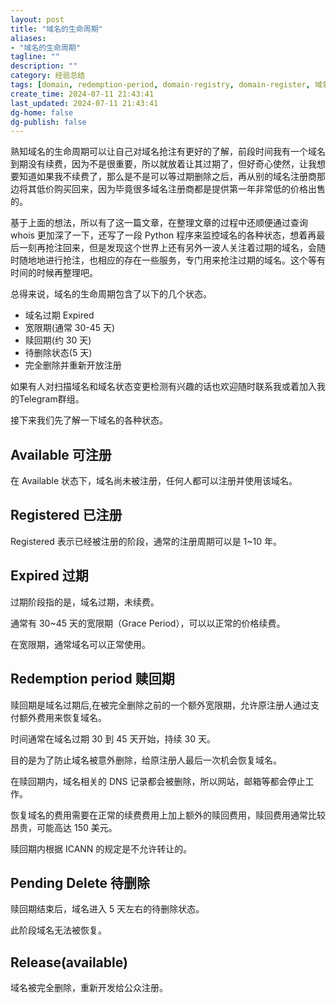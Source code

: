 ```yaml
---
layout: post
title: "域名的生命周期"
aliases:
- "域名的生命周期"
tagline: ""
description: ""
category: 经验总结
tags: [domain, redemption-period, domain-registry, domain-register, 域名抢注]
create_time: 2024-07-11 21:43:41
last_updated: 2024-07-11 21:43:41
dg-home: false
dg-publish: false
---
```


熟知域名的生命周期可以让自己对域名抢注有更好的了解，前段时间我有一个域名到期没有续费，因为不是很重要，所以就放着让其过期了，但好奇心使然，让我想要知道如果我不续费了，那么是不是可以等过期删除之后，再从别的域名注册商那边将其低价购买回来，因为毕竟很多域名注册商都是提供第一年非常低的价格出售的。

基于上面的想法，所以有了这一篇文章，在整理文章的过程中还顺便通过查询 whois 更加深了一下，还写了一段 Python 程序来监控域名的各种状态，想着再最后一刻再抢注回来，但是发现这个世界上还有另外一波人关注着过期的域名，会随时随地地进行抢注，也相应的存在一些服务，专门用来抢注过期的域名。这个等有时间的时候再整理吧。

总得来说，域名的生命周期包含了以下的几个状态。

- 域名过期 Expired
- 宽限期(通常 30-45 天)
- 赎回期(约 30 天)
- 待删除状态(5 天)
- 完全删除并重新开放注册

如果有人对扫描域名和域名状态变更检测有兴趣的话也欢迎随时联系我或着加入我的Telegram群组。

接下来我们先了解一下域名的各种状态。

## Available 可注册

在 Available 状态下，域名尚未被注册，任何人都可以注册并使用该域名。

## Registered 已注册

Registered 表示已经被注册的阶段，通常的注册周期可以是 1~10 年。

## Expired 过期

过期阶段指的是，域名过期，未续费。

通常有 30~45 天的宽限期（Grace Period），可以以正常的价格续费。

在宽限期，通常域名可以正常使用。

## Redemption period 赎回期

赎回期是域名过期后,在被完全删除之前的一个额外宽限期，允许原注册人通过支付额外费用来恢复域名。

时间通常在域名过期 30 到 45 天开始，持续 30 天。

目的是为了防止域名被意外删除，给原注册人最后一次机会恢复域名。

在赎回期内，域名相关的 DNS 记录都会被删除，所以网站，邮箱等都会停止工作。

恢复域名的费用需要在正常的续费费用上加上额外的赎回费用，赎回费用通常比较昂贵，可能高达 150 美元。

赎回期内根据 ICANN 的规定是不允许转让的。

## Pending Delete 待删除

赎回期结束后，域名进入 5 天左右的待删除状态。

此阶段域名无法被恢复。

## Release(available)

域名被完全删除，重新开发给公众注册。
